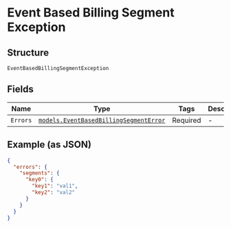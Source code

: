 
# Event Based Billing Segment Exception

## Structure

`EventBasedBillingSegmentException`

## Fields

| Name | Type | Tags | Description |
|  --- | --- | --- | --- |
| `Errors` | [`models.EventBasedBillingSegmentError`](../../doc/models/event-based-billing-segment-error.md) | Required | - |

## Example (as JSON)

```json
{
  "errors": {
    "segments": {
      "key0": {
        "key1": "val1",
        "key2": "val2"
      }
    }
  }
}
```

